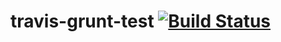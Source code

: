 # travis-grunt-test [![Build Status](https://travis-ci.org/GinMu/travis-grunt-test.svg?branch=master)](https://travis-ci.org/GinMu/travis-grunt-test)

